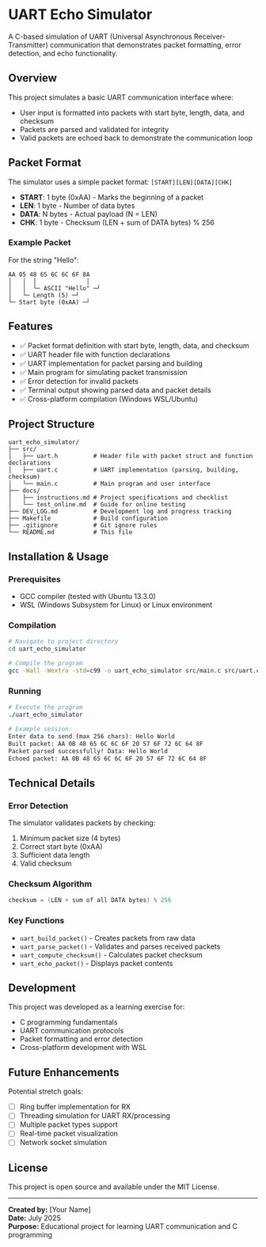 # UART Echo Simulator

A C-based simulation of UART (Universal Asynchronous Receiver-Transmitter) communication that demonstrates packet formatting, error detection, and echo functionality.

## Overview

This project simulates a basic UART communication interface where:
- User input is formatted into packets with start byte, length, data, and checksum
- Packets are parsed and validated for integrity
- Valid packets are echoed back to demonstrate the communication loop

## Packet Format

The simulator uses a simple packet format: `[START][LEN][DATA][CHK]`

- **START**: 1 byte (0xAA) - Marks the beginning of a packet
- **LEN**: 1 byte - Number of data bytes
- **DATA**: N bytes - Actual payload (N = LEN)
- **CHK**: 1 byte - Checksum (LEN + sum of DATA bytes) % 256

### Example Packet
For the string "Hello":
```
AA 05 48 65 6C 6C 6F 8A
│   │  │              │
│   │  └─ ASCII "Hello" ─┘
│   └─ Length (5) ─┘
└─ Start byte (0xAA) ─┘
```

## Features

- ✅ Packet format definition with start byte, length, data, and checksum
- ✅ UART header file with function declarations
- ✅ UART implementation for packet parsing and building
- ✅ Main program for simulating packet transmission
- ✅ Error detection for invalid packets
- ✅ Terminal output showing parsed data and packet details
- ✅ Cross-platform compilation (Windows WSL/Ubuntu)

## Project Structure

```
uart_echo_simulator/
├── src/
│   ├── uart.h          # Header file with packet struct and function declarations
│   ├── uart.c          # UART implementation (parsing, building, checksum)
│   └── main.c          # Main program and user interface
├── docs/
│   ├── instructions.md # Project specifications and checklist
│   └── test_online.md  # Guide for online testing
├── DEV_LOG.md          # Development log and progress tracking
├── Makefile            # Build configuration
├── .gitignore          # Git ignore rules
└── README.md           # This file
```

## Installation & Usage

### Prerequisites
- GCC compiler (tested with Ubuntu 13.3.0)
- WSL (Windows Subsystem for Linux) or Linux environment

### Compilation
```bash
# Navigate to project directory
cd uart_echo_simulator

# Compile the program
gcc -Wall -Wextra -std=c99 -o uart_echo_simulator src/main.c src/uart.c
```

### Running
```bash
# Execute the program
./uart_echo_simulator

# Example session:
Enter data to send (max 256 chars): Hello World
Built packet: AA 0B 48 65 6C 6C 6F 20 57 6F 72 6C 64 8F
Packet parsed successfully! Data: Hello World
Echoed packet: AA 0B 48 65 6C 6C 6F 20 57 6F 72 6C 64 8F
```

## Technical Details

### Error Detection
The simulator validates packets by checking:
1. Minimum packet size (4 bytes)
2. Correct start byte (0xAA)
3. Sufficient data length
4. Valid checksum

### Checksum Algorithm
```c
checksum = (LEN + sum of all DATA bytes) % 256
```

### Key Functions
- `uart_build_packet()` - Creates packets from raw data
- `uart_parse_packet()` - Validates and parses received packets
- `uart_compute_checksum()` - Calculates packet checksum
- `uart_echo_packet()` - Displays packet contents

## Development

This project was developed as a learning exercise for:
- C programming fundamentals
- UART communication protocols
- Packet formatting and error detection
- Cross-platform development with WSL

## Future Enhancements

Potential stretch goals:
- [ ] Ring buffer implementation for RX
- [ ] Threading simulation for UART RX/processing
- [ ] Multiple packet types support
- [ ] Real-time packet visualization
- [ ] Network socket simulation

## License

This project is open source and available under the MIT License.

---

**Created by:** [Your Name]  
**Date:** July 2025  
**Purpose:** Educational project for learning UART communication and C programming 